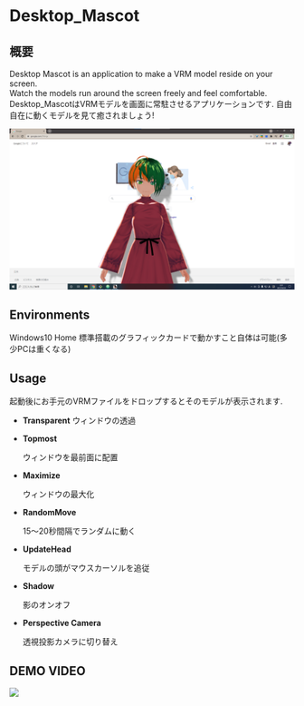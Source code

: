 # Desktop_Mascot
## 概要
Desktop Mascot is an application to make a VRM model reside on your screen.  
Watch the models run around the screen freely and feel comfortable.
Desktop_MascotはVRMモデルを画面に常駐させるアプリケーションです.
自由自在に動くモデルを見て癒されましょう!

<img src="https://github.com/nullpomaru110/Desktop_Mascot/blob/main/Sample/Desktop_Mascot.png" width="640" alt="DEMO IMAGE" title="DEMO IMAGE">

## Environments

Windows10 Home
標準搭載のグラフィックカードで動かすこと自体は可能(多少PCは重くなる)

## Usage

起動後にお手元のVRMファイルをドロップするとそのモデルが表示されます.

- **Transparent**
	ウィンドウの透過
- **Topmost**

	ウィンドウを最前面に配置
- **Maximize**

	ウィンドウの最大化
- **RandomMove**

	15～20秒間隔でランダムに動く
- **UpdateHead**

	モデルの頭がマウスカーソルを追従
- **Shadow**

	影のオンオフ
- **Perspective Camera**

	透視投影カメラに切り替え


## DEMO VIDEO

[![](http://img.youtube.com/vi/SVXGafZQP0A/0.jpg)](http://www.youtube.com/watch?v=SVXGafZQP0A "Desktop Mascot（仮）")
